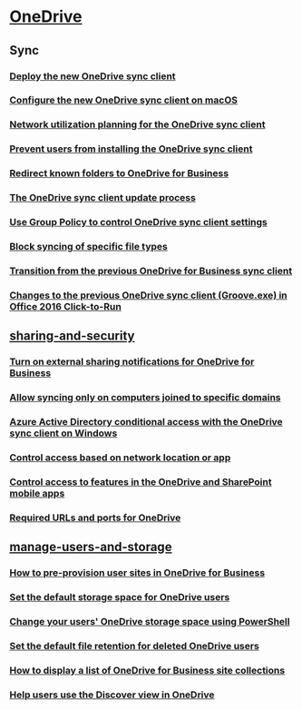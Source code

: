 ﻿
  

# [OneDrive](onedrive.md)
## Sync
### [Deploy the new OneDrive sync client](deploy-the-new-onedrive-sync-client.md)
### [Configure the new OneDrive sync client on macOS](configure-the-new-onedrive-sync-client-on-macos.md)
### [Network utilization planning for the OneDrive sync client](network-utilization-planning-for-the-onedrive-sync-client.md)
### [Prevent users from installing the OneDrive sync client](prevent-users-from-installing-the-onedrive-sync-client.md)
### [Redirect known folders to OneDrive for Business](redirect-known-folders-to-onedrive-for-business.md)
### [The OneDrive sync client update process](the-onedrive-sync-client-update-process.md)
### [Use Group Policy to control OneDrive sync client settings](use-group-policy-to-control-onedrive-sync-client-settings.md)
### [Block syncing of specific file types](block-syncing-of-specific-file-types.md)
### [Transition from the previous OneDrive for Business sync client](transition-from-the-previous-onedrive-for-business-sync-client.md)
### [Changes to the previous OneDrive sync client (Groove.exe) in Office 2016 Click-to-Run](changes-to-the-previous-onedrive-sync-client-groove-exe-in-office-2016-click-to.md)
## [sharing-and-security](onedrive.md)
### [Turn on external sharing notifications for OneDrive for Business](turn-on-external-sharing-notifications-for-onedrive-for-business.md)
### [Allow syncing only on computers joined to specific domains](allow-syncing-only-on-computers-joined-to-specific-domains.md)
### [Azure Active Directory conditional access with the OneDrive sync client on Windows](azure-active-directory-conditional-access-with-the-onedrive-sync-client-on-windo.md)
### [Control access based on network location or app](control-access-based-on-network-location-or-app.md)
### [Control access to features in the OneDrive and SharePoint mobile apps](control-access-to-features-in-the-onedrive-and-sharepoint-mobile-apps.md)
### [Required URLs and ports for OneDrive](required-urls-and-ports-for-onedrive.md)
## [manage-users-and-storage](onedrive.md)
### [How to pre-provision user sites in OneDrive for Business](how-to-pre-provision-user-sites-in-onedrive-for-business.md)
### [Set the default storage space for OneDrive users](set-the-default-storage-space-for-onedrive-users.md)
### [Change your users' OneDrive storage space using PowerShell](change-your-users-onedrive-storage-space-using-powershell.md)
### [Set the default file retention for deleted OneDrive users](set-the-default-file-retention-for-deleted-onedrive-users.md)
### [How to display a list of OneDrive for Business site collections](how-to-display-a-list-of-onedrive-for-business-site-collections.md)
### [Help users use the Discover view in OneDrive](help-users-use-the-discover-view-in-onedrive.md)

